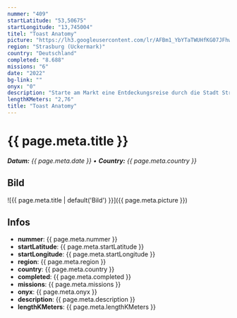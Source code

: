 ```yaml
---
nummer: "409"
startLatitude: "53,50675"
startLongitude: "13,745004"
titel: "Toast Anatomy"
picture: "https://lh3.googleusercontent.com/lr/AFBm1_YbYTaTWUHfKG07JFhw3NIJosdHIUU-SiVsrupuyIyrk81TfObCQ6LwNwtDRXBaNyHGFvaS162m5vF2m3Fb4Glem5LKBntrRhKO6J-N0BprQfDNaqyZlOUKRJ_QMcppqI6lgQMSTP6wf1IQpUBM59oQedJ4galnVU9sfpiaifxaUuRyeYqrqx8H5NKHmWwVqTCxRZf7ZgOJHe7GbWQ_SVDIA-Lp0atbwdIoM_Hic5RbhAXC2hdkuO9WUdoE5LMlXn_E2qTHzKIFZUI1lkHKFygxPF2zdQXTXbxtLzluZ_l1iUSni-fymPBc5_5S8-T2qSK4RQUSACbRnsKaDCbkLYibrQ1hmouvkgXbbxDIKoc3xJ4n3qIiIWRnP4G9WJbuNq6c8Z4tSEjkCSSjIlFjWufXUVdMSSbUWVh_YuNhdPW2M81dop0J7hX8cIZndwQrq5cl63Y9m7CntW3ZWsetqDSwyGYwZZTNX17GtFpVNTMoZf2WaGJTJf2HbpEAoiCtChVjXc2U-kVFv3v02VkRQQZfMzuaARDkxJMrGao1Lp40_ovfUx0mg4YBhW0LWMia0mdHCwmysTP3OP7GYfnWNmaBeA7qJ3xVZytusko-Tx6MshI9gi63C-tBH-qYIz9JuZ5W0y5kXG3LoKj-Ltwv5facTaoqyWe4C5Ci2gLweZvXPVnYOvZj25RJc4izxHya133m6a_A0ZZkW5QMjzFwoKZkVRrZG6-wCEMUBLmWuT7d0aRhOTvwlSH-WipvpuMitiCZ6cyuHqdb5ktJMIwyfcq-G66u30FdElcU-WTXl8k7UyZcfzq9o-dfKZdbvIBSxuYsRjybjaSNLkPnYxY1Nl5Y3AnHud27HWfZPQMHHjr9kjqzX7G-Zvi2HSgFGIPnfyTyUaxT"
region: "Strasburg (Uckermark)"
country: "Deutschland"
completed: "8.688"
missions: "6"
date: "2022"
bg-link: ""
onyx: "0"
description: "Starte am Markt eine Entdeckungsreise durch die Stadt Strasburg Uckermark und entdecke dabei historische Orte der Stadt"
lengthKMeters: "2,76"
title: "Toast Anatomy"
---
```


# {{ page.meta.title }}
_**Datum:** {{ page.meta.date }} • **Country:** {{ page.meta.country }}_

## Bild
![{{ page.meta.title | default('Bild') }}]({{ page.meta.picture }})

## Infos
- **nummer**: {{ page.meta.nummer }}
- **startLatitude**: {{ page.meta.startLatitude }}
- **startLongitude**: {{ page.meta.startLongitude }}
- **region**: {{ page.meta.region }}
- **country**: {{ page.meta.country }}
- **completed**: {{ page.meta.completed }}
- **missions**: {{ page.meta.missions }}
- **onyx**: {{ page.meta.onyx }}
- **description**: {{ page.meta.description }}
- **lengthKMeters**: {{ page.meta.lengthKMeters }}

